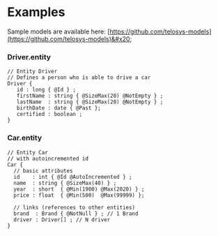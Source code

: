 # Examples

Sample models are available here: [https://github.com/telosys-models](https://github.com/telosys-models)&#x20;

### Driver.entity

```
// Entity Driver
// Defines a person who is able to drive a car
Driver {
   id : long { @Id } ;
   firstName : string { @SizeMax(20) @NotEmpty } ;
   lastName  : string { @SizeMax(20) @NotEmpty } ;
   birthDate : date { @Past };
   certified : boolean ;
}
```

### Car.entity

```
// Entity Car
// with autoincremented id
Car {
  // basic attributes
  id    : int { @Id @AutoIncremented } ; 
  name  : string { @SizeMax(40) } ;
  year  : short  { @Min(1900) @Max(2020) } ;
  price : float  { @Min(500)  @Max(99999) };
  
  // links (references to other entities)
  brand  : Brand { @NotNull } ; // 1 Brand
  driver : Driver[] ; // N driver
}
```

